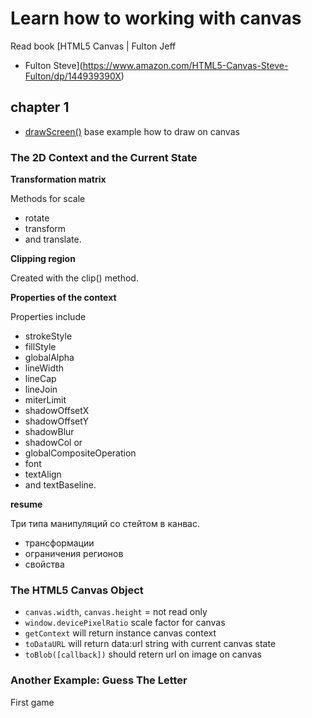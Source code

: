 # Learn how to working with canvas

Read book [HTML5 Canvas | Fulton Jeff

- Fulton Steve](https://www.amazon.com/HTML5-Canvas-Steve-Fulton/dp/144939390X)

## chapter 1

- [drawScreen()](https://github.com/vaskes79/learn-canvas/commit/9398d2848856aadb6516b1b79e0e75d4a63acbe5) base example how to draw on canvas

### The 2D Context and the Current State

**Transformation matrix**

Methods for scale

- rotate
- transform
- and translate.

**Clipping region**

Created with the clip() method.

**Properties of the context**

Properties include

- strokeStyle
- fillStyle
- globalAlpha
- lineWidth
- lineCap
- lineJoin
- miterLimit
- shadowOffsetX
- shadowOffsetY
- shadowBlur
- shadowCol or
- globalCompositeOperation
- font
- textAlign
- and textBaseline.

**resume**

Три типа манипуляций со стейтом в канвас.

- трансформации
- ограничения регионов
- свойства

### The HTML5 Canvas Object

- `canvas.width`, `canvas.height` = not read only
- `window.devicePixelRatio` scale factor for canvas
- `getContext` will return instance canvas context
- `toDataURL` will return data:url string with current canvas state
- `toBlob([callback])` should retern url on image on canvas

### Another Example: Guess The Letter

First game

